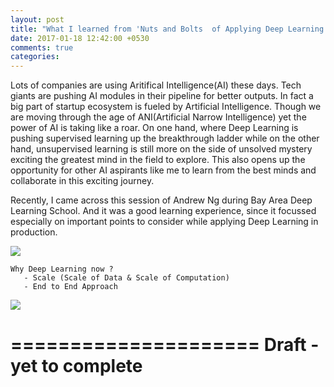 ```yaml
---
layout: post
title: "What I learned from 'Nuts and Bolts  of Applying Deep Learning by Andrew Ng'"
date: 2017-01-18 12:42:00 +0530
comments: true
categories: 
---
```


Lots of companies are using Aritifical Intelligence(AI) these days. Tech giants are pushing AI modules in their pipeline for better outputs. In fact a big part of startup ecosystem is fueled by Artificial Intelligence. Though we are moving through the age of ANI(Artificial Narrow Intelligence) yet the power of AI is taking like a roar. On one hand, where Deep Learning is pushing supervised learning up the breakthrough ladder while on the other hand, unsupervised learning is still more on the side of unsolved mystery exciting the greatest mind in the field to explore. This also opens up the opportunity for other AI aspirants like me to learn from the best minds and collaborate in this exciting journey.

Recently, I came across this session of Andrew Ng during Bay Area Deep Learning School. And it was a good learning experience, since it focussed especially on important points to consider while applying Deep Learning in production.

[![](https://img.youtube.com/vi/F1ka6a13S9I/0.jpg)](https://www.youtube.com/watch?v=F1ka6a13S9I)

```
Why Deep Learning now ?
   - Scale (Scale of Data & Scale of Computation)
   - End to End Approach 
```

<img src='https://s27.postimg.org/fspka0jsz/Performance_Vs_Data.png'/>


=====================
Draft - yet to complete
=====================

